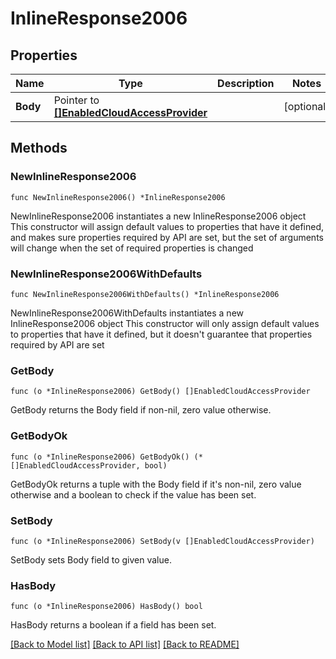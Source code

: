 # InlineResponse2006

## Properties

Name | Type | Description | Notes
------------ | ------------- | ------------- | -------------
**Body** | Pointer to [**[]EnabledCloudAccessProvider**](EnabledCloudAccessProvider.md) |  | [optional] 

## Methods

### NewInlineResponse2006

`func NewInlineResponse2006() *InlineResponse2006`

NewInlineResponse2006 instantiates a new InlineResponse2006 object
This constructor will assign default values to properties that have it defined,
and makes sure properties required by API are set, but the set of arguments
will change when the set of required properties is changed

### NewInlineResponse2006WithDefaults

`func NewInlineResponse2006WithDefaults() *InlineResponse2006`

NewInlineResponse2006WithDefaults instantiates a new InlineResponse2006 object
This constructor will only assign default values to properties that have it defined,
but it doesn't guarantee that properties required by API are set

### GetBody

`func (o *InlineResponse2006) GetBody() []EnabledCloudAccessProvider`

GetBody returns the Body field if non-nil, zero value otherwise.

### GetBodyOk

`func (o *InlineResponse2006) GetBodyOk() (*[]EnabledCloudAccessProvider, bool)`

GetBodyOk returns a tuple with the Body field if it's non-nil, zero value otherwise
and a boolean to check if the value has been set.

### SetBody

`func (o *InlineResponse2006) SetBody(v []EnabledCloudAccessProvider)`

SetBody sets Body field to given value.

### HasBody

`func (o *InlineResponse2006) HasBody() bool`

HasBody returns a boolean if a field has been set.


[[Back to Model list]](../README.md#documentation-for-models) [[Back to API list]](../README.md#documentation-for-api-endpoints) [[Back to README]](../README.md)


